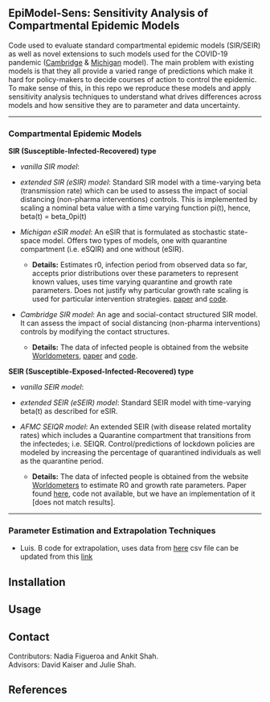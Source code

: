 ## EpiModel-Sens: Sensitivity Analysis of Compartmental Epidemic Models
Code used to evaluate standard compartmental epidemic models (SIR/SEIR) as well as novel extensions to such models used for the COVID-19 pandemic ([Cambridge](https://github.com/rajeshrinet/pyross) & [Michigan](https://github.com/lilywang1988/eSIR) model). The main problem with existing models is that they all provide a varied range of predictions which make it hard for policy-makers to decide courses of action to control the epidemic. To make sense of this, in this repo we reproduce these models and apply sensitivity analysis techniques to understand what drives differences across models and how sensitive they are to parameter and data uncertainty.

---

### Compartmental Epidemic Models
**SIR (Susceptible-Infected-Recovered) type**
  * *vanilla SIR model*: 

  * *extended SIR (eSIR) model*: Standard SIR model with a time-varying beta (transmission rate) which can be used to assess the impact of social distancing (non-pharma interventions) controls. This is implemented by scaling a nominal beta value with a time varying function pi(t), hence, beta(t) = beta_0pi(t)  

  * *Michigan eSIR model*: An eSIR that is formulated as stochastic state-space model. Offers two types of models, one with quarantine compartment (i.e. eSQIR) and one without (eSIR).
    * **Details:** Estimates r0, infection period from observed data so far, accepts prior distributions over these parameters to represent known values, uses time varying quarantine and growth rate parameters. Does not justify why particular growth rate scaling is used for particular intervention strategies. [paper]( https://doi.org/10.1101/2020.02.29.20029421) and [code](https://github.com/lilywang1988/eSIR).

* *Cambridge SIR model*: An age and social-contact structured SIR model. It can assess the impact of social distancing (non-pharma interventions) controls by modifying the contact structures.
    * **Details:** The data of infected people is obtained from the website [Worldometers](https://www.worldometers.info/coronavirus/), [paper](https://arxiv.org/pdf/2003.12055.pdf) and [code](https://github.com/rajeshrinet/pyross).

**SEIR (Susceptible-Exposed-Infected-Recovered) type**
  * *vanilla SEIR model*:

  * *extended SEIR (eSEIR) model*: Standard SEIR model with time-varying beta(t) as described for eSIR.
  
  * *AFMC SEIQR model*: An extended SEIR (with disease related mortality rates) which includes a Quarantine compartment that transitions from the infectedes; i.e. SEIQR. Control/predictions of lockdown policies are modeled by increasing the percentage of quarantined individuals as well as the quarantine period.
    * **Details:** The data of infected people is obtained from the website [Worldometers](https://www.worldometers.info/coronavirus/) to estimate R0 and growth rate parameters. Paper found [here](https://www.sciencedirect.com/science/article/pii/S0377123720300605?via%3Dihub), code not available, but we have an implementation of it [does not match results].

---

### Parameter Estimation and Extrapolation Techniques
* Luis. B code for extrapolation, uses data from [here](https://hgis.uw.edu/virus/) csv file can be updated from this [link](https://github.com/jakobzhao/virus/blob/master/assets/virus.csv)

## Installation


## Usage


## Contact
Contributors: Nadia Figueroa and Ankit Shah.  
Advisors: David Kaiser and Julie Shah.

## References




